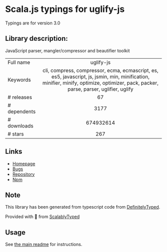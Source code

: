 
# Scala.js typings for uglify-js

Typings are for version 3.0

## Library description:
JavaScript parser, mangler/compressor and beautifier toolkit

|                    |                 |
| ------------------ | :-------------: |
| Full name          | uglify-js |
| Keywords           | cli, compress, compressor, ecma, ecmascript, es, es5, javascript, js, jsmin, min, minification, minifier, minify, optimize, optimizer, pack, packer, parse, parser, uglifier, uglify |
| # releases         | 67 |
| # dependents       | 3177 |
| # downloads        | 674932614 |
| # stars            | 267 |

## Links
- [Homepage](https://github.com/mishoo/UglifyJS2#readme)
- [Bugs](https://github.com/mishoo/UglifyJS2/issues)
- [Repository](https://github.com/mishoo/UglifyJS2)
- [Npm](https://www.npmjs.com/package/uglify-js)
    


## Note
This library has been generated from typescript code from [DefinitelyTyped](https://definitelytyped.org).

Provided with :purple_heart: from [ScalablyTyped](https://github.com/oyvindberg/ScalablyTyped)

## Usage
See [the main readme](../../readme.md) for instructions.


